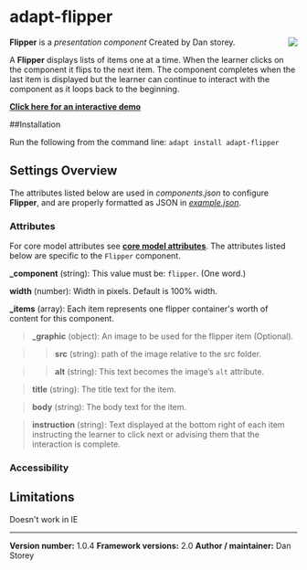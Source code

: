 # adapt-flipper

**Flipper** is a *presentation component* Created by Dan storey.
<img align="right" src="https://raw.githubusercontent.com/danielstorey/assets/master/flipper-demo.jpg">

A **Flipper** displays lists of items one at a time. When the learner clicks on the component it flips to the next item. The component completes when the last item is displayed but the learner can continue to interact with the component as it loops back to the beginning.

[**Click here for an interactive demo**](https://danielstorey.github.io/adapt-demo-course/#/id/co-main)

##Installation

Run the following from the command line: `adapt install adapt-flipper`

## Settings Overview

The attributes listed below are used in *components.json* to configure **Flipper**, and are properly formatted as JSON in [*example.json*](https://github.com/danielstorey/adapt-flipper/example.json).

### Attributes

For core model attributes see [**core model attributes**](https://github.com/adaptlearning/adapt_framework/wiki/Core-model-attributes). The attributes listed below are specific to the `Flipper` component.

**_component** (string): This value must be: `flipper`. (One word.)

**width** (number): Width in pixels. Default is 100% width.

**_items** (array): Each item represents one flipper container's worth of content for this component.

>**_graphic** (object): An image to be used for the flipper item (Optional).

>>**src** (string): path of the image relative to the src folder.

>>**alt** (string): This text becomes the image’s `alt` attribute.

>**title** (string): The title text for the item.

>**body** (string): The body text for the item.

>**instruction** (string): Text displayed at the bottom right of each item instructing the learner to click next or advising them that the interaction is complete.

### Accessibility



## Limitations

Doesn't work in IE

----------------------------
**Version number:**  1.0.4
**Framework versions:**  2.0
**Author / maintainer:** Dan Storey
